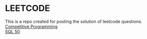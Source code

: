 # LEETCODE
This is a repo created for posting the solution of leetcode questions. <br />
[Competitive Programming](https://leetcode.com/problemset/all/)<br />
[SQL 50](https://leetcode.com/studyplan/top-sql-50/)<br />